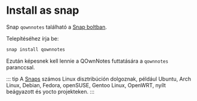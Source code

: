 # Install as snap

Snap `qownnotes` található a [Snap boltban](https://snapcraft.io/qownnotes).

Telepítéséhez írja be:

```bash
snap install qownnotes
```

Ezután képesnek kell lennie a QOwnNotes futtatására a `qownnotes` paranccsal.

::: tip
A [Snaps](http://snapcraft.io) számos Linux disztribúción dolgoznak, például Ubuntu, Arch Linux, Debian, Fedora, openSUSE, Gentoo Linux, OpenWRT, nyílt beágyazott és yocto projekteken.
:::
